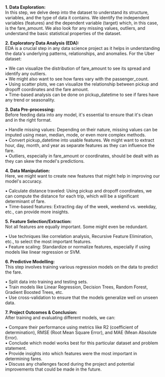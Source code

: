 **1. Data Exploration:**
<br/>
In this step, we delve deep into the dataset to understand its structure, variables, and the type of data it contains. We identify the independent variables (features) and the dependent variable (target) which, in this case, is the fare_amount. We also look for any missing values, outliers, and understand the basic statistical properties of the dataset.<br/>

**2. Exploratory Data Analysis (EDA):**
<br/>
EDA is a crucial step in any data science project as it helps in understanding the data's underlying patterns, relationships, and anomalies. For the Uber dataset:

• We can visualize the distribution of fare_amount to see its spread and identify any outliers.<br/>
• We might also want to see how fares vary with the passenger_count.<br/>
• Using scatter plots, we can visualize the relationship between pickup and dropoff coordinates and the fare amount.<br/>
• Time-based analysis can be done on pickup_datetime to see if fares have any trend or seasonality.<br/>


**3. Data Pre-processing:**
<br/>
Before feeding data into any model, it's essential to ensure that it's clean and in the right format.

• Handle missing values: Depending on their nature, missing values can be imputed using mean, median, mode, or even more complex methods.<br/>
• Convert pickup_datetime into usable features. We might want to extract hour, day, month, and year as separate features as they can influence the fare.<br/>
• Outliers, especially in fare_amount or coordinates, should be dealt with as they can skew the model's predictions.<br/>


**4. Data Manipulation:**
<br/>
Here, we might want to create new features that might help in improving our model's accuracy.

• Calculate distance traveled: Using pickup and dropoff coordinates, we can compute the distance for each trip, which will be a significant determinant of fare.<br/>
• Time-based features: Extracting day of the week, weekend vs. weekday, etc., can provide more insights.<br/>


**5. Feature Selection/Extraction:**
<br/>
Not all features are equally important. Some might even be redundant.

• Use techniques like correlation analysis, Recursive Feature Elimination, etc., to select the most important features.<br/>
• Feature scaling: Standardize or normalize features, especially if using models like linear regression or SVM.<br/>


**6. Predictive Modelling:**
<br/>
This step involves training various regression models on the data to predict the fare.

• Split data into training and testing sets.<br/>
• Train models like Linear Regression, Decision Trees, Random Forest, Gradient Boosted Trees, etc.<br/>
• Use cross-validation to ensure that the models generalize well on unseen data.<br/>


**7. Project Outcomes & Conclusion:**
<br/>
After training and evaluating different models, we can:

• Compare their performance using metrics like R2 (coefficient of determination), RMSE (Root Mean Square Error), and MAE (Mean Absolute Error).<br/>
• Conclude which model works best for this particular dataset and problem statement.<br/>
• Provide insights into which features were the most important in determining fares.<br/>
• Discuss any challenges faced during the project and potential improvements that could be made in the future.<br/>
